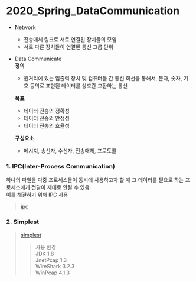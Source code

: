 # 2020_Spring_DataCommunication
- Network
  - 전송매체 링크로 서로 연결된 장치들의 모임
  - 서로 다른 장치들이 연결된 통신 그룹 단위
- Data Communicate  
  **정의**
  - 원거리에 있는 입출력 장치 및 컴퓨터들 간 통신 회선을 통해서, 문자, 숫자, 기호 등의로 표현된 데이터를 상호간 교환하는 통신  
  
  **목표**
  - 데이터 전송의 정확성
  - 데이터 전송의 안정성
  - 데이터 전송의 효율성  
  
  **구성요소**
  - 메시지, 송신자, 수신자, 전송매체, 프로토콜

### 1. IPC(Inter-Process Communication)
하나의 파일을 다중 프로세스들이 동시에 사용하고자 할 때 그 데이터를 필요로 하는 프로세스에게 전달이 제대로 안될 수 있음.  
이를 해결하기 위해 IPC 사용
> [ipc](https://github.com/Limm-jk/2020_Spring_DataCommunication/tree/master/IPC_JAVA/src/ipc)
### 2. Simplest
> [simplest](https://github.com/Limm-jk/2020_Spring_DataCommunication/tree/master/Simplest/src)  
> > 사용 환경  
JDK 1.8  
JnetPcap 1.3  
WireShark 3.2.3  
WinPcap 4.1.3
